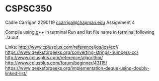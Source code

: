 # CSPSC350
Cadre Carrigan
2290119
ccarriga@chapman.edu
Assignment 4

Compile using g++ in terminal
Run and list file name in terminal following ./a.out


Links:
http://www.cplusplus.com/reference/ios/ios/eof/
https://www.geeksforgeeks.org/converting-strings-numbers-cc/
http://www.cplusplus.com/reference/algorithm/
http://www.cplusplus.com/forum/beginner/43115/
https://www.geeksforgeeks.org/implementation-deque-using-doubly-linked-list/

